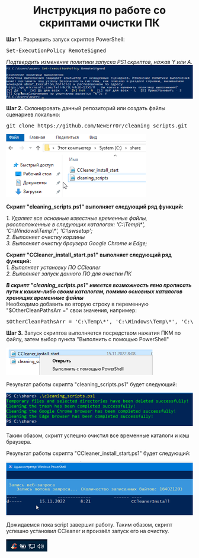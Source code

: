 <h1 align='center'>Инструкция по работе со скриптами очистки ПК</h1>

<p>
    <strong>Шаг 1.</strong> Разрешить запуск скриптов PowerShell:
</p>

<pre>Set-ExecutionPolicy RemoteSigned </pre>

<i>Подтвердить изменение политики запуска PS1 скриптов, нажав Y или A.</i>
![Image alt](https://github.com/NewErr0r/cleaning_scripts/blob/main/images/Enable%20start%20scripts.png?raw=true)
<p>
    <strong>Шаг 2.</strong> Cклонировать данный репозиторий или создать файлы сценариев локально:
</p>
      <pre>git clone https://github.com/NewErr0r/cleaning_scripts.git</pre>
      
![Image alt](https://github.com/NewErr0r/cleaning_scripts/blob/main/images/create%20scrept.png)
<p>
    <p><strong>Скрипт "cleaning_scripts.ps1" выполняет следующий ряд функций:</strong><br></p>
    <i>1. Удаляет все основные известные временные файлы, рассположенные в следующих каталогах: 'C:\Temp\*', 'C:\Windows\Temp\*', 'C:\swsetup';</i><br>
    <i>2. Выполняет очистку корзины</i><br>
    <i>3. Выполняет очистку браузера  Google Chrome и Edge;</i><br>
</p>

<p>
    <strong>Скрипт "CCleaner_install_start.ps1" выполняет следующий ряд функций:</strong><br>
    <i>1. Выполняет установку ПО CCleaner</i><br>
    <i>2. Выполняет запуск данного ПО для очистки ПК</i><br>
</p>

<p>
    <strong><i>В скрипт "cleaning_scripts.ps1" имеется возможность явно прописать пути к каким-либо своим каталогам, помимо основных каталогов хранящих временные файлы</i></strong><br>
    Необходимо добавить во вторую строку в переменную "$OtherCleanPathsArr =" свои значения, например:
</p>
<pre>$OtherCleanPathsArr = 'C:\Temp\*', 'C:\Windows\Temp\*', 'C:\swsetup', C:\Users\%username%\Downloads\*, C:\Users\%username%\Documents\*</pre>

<p>
    <strong>Шаг 3.</strong> Запуск скриптов выполняется посредством нажатия ПКМ по файлу, затем выбор пункта "Выполнить с помощью PowerShell"
</p>

![Image alt](https://github.com/NewErr0r/cleaning_scripts/blob/main/images/start%20script.png)

<p>Результат работы скрипта "cleaning_scripts.ps1" будет следующий: </p>

![Image alt](https://github.com/NewErr0r/cleaning_scripts/blob/main/images/%D0%A1%D0%BD%D0%B8%D0%BC%D0%BE%D0%BA%20%D1%8D%D0%BA%D1%80%D0%B0%D0%BD%D0%B0%20%D0%B2%202022-11-15%2008-29-59.png)

<p>Таким обазом, скрипт успешно очистил все временные каталоги и кэш браузера.</p>

<p>Результат работы скрипта "CCleaner_install_start.ps1" будет следующий: </p>

![Image alt](https://github.com/NewErr0r/cleaning_scripts/blob/main/images/cleaner%20install.png)

<p>Дожидаемся пока script завершит работу. Таким обазом, скрипт успешно установил CCleaner и произвёл запуск его на очистку.</p>

![Image alt](https://github.com/NewErr0r/cleaning_scripts/blob/main/images/%D0%A1%D0%BD%D0%B8%D0%BC%D0%BE%D0%BA%20%D1%8D%D0%BA%D1%80%D0%B0%D0%BD%D0%B0%20%D0%B2%202022-11-15%2008-22-17.png)
